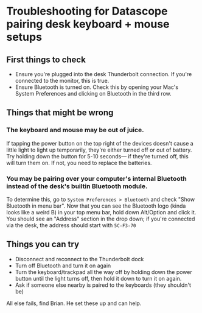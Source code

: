 # Troubleshooting for Datascope pairing desk keyboard + mouse setups

## First things to check
- Ensure you're plugged into the desk Thunderbolt connection. If you're connected to the monitor, this is true.
- Ensure Bluetooth is turned on. Check this by opening your Mac's System Preferences and clicking on Bluetooth in the third row.

## Things that might be wrong
### The keyboard and mouse may be out of juice.
If tapping the power button on the top right of the devices doesn't cause a little light to light up temporarily, they're either turned off or out of battery. Try holding down the button for 5-10 seconds— if they're turned off, this will turn them on. If not, you need to replace the batteries.

### You may be pairing over your computer's internal Bluetooth instead of the desk's builtin Bluetooth module.
To determine this, go to `System Preferences > Bluetooth` and check "Show Bluetooth in menu bar". Now that you can see the Bluetooth logo (kinda looks like a weird B) in your top menu bar, hold down Alt/Option and click it. You should see an "Address" section in the drop down; if you're connected via the desk, the address should start with `5C-F3-70`

## Things you can try
- Disconnect and reconnect to the Thunderbolt dock
- Turn off Bluetooth and turn it on again
- Turn the keyboard/trackpad all the way off by holding down the power button until the light turns off, then hold it down to turn it on again.
- Ask if someone else nearby is paired to the keyboards (they shouldn't be)

All else fails, find Brian. He set these up and can help.

